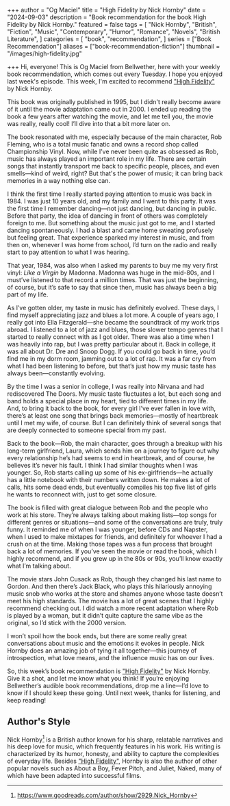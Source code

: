 +++
author = "Og Maciel"
title = "High Fidelity by Nick Hornby"
date = "2024-09-03"
description = "Book recommendation for the book High Fidelity by Nick Hornby."
featured = false
tags = [
    "Nick Hornby",
    "British",
    "Fiction",
    "Music",
    "Contemporary",
    "Humor",
    "Romance",
    "Novels",
    "British Literature",
]
categories = [
    "book",
    "recommendation",
]
series = ["Book Recommendation"]
aliases = ["book-recommendation-fiction"]
thumbnail = "/images/high-fidelity.jpg"

+++
Hi, everyone! This is Og Maciel from Bellwether, here with your weekly book recommendation, which comes out every Tuesday. I hope you enjoyed last week's episode. This week, I'm excited to recommend <a href="https://amzn.to/4e1BMPm" rel="nofollow" target="_blank">"High Fidelity"</a> by Nick Hornby.

This book was originally published in 1995, but I didn't really become aware of it until the movie adaptation came out in 2000. I ended up reading the book a few years after watching the movie, and let me tell you, the movie was really, really cool! I’ll dive into that a bit more later on.

The book resonated with me, especially because of the main character, Rob Fleming, who is a total music fanatic and owns a record shop called Championship Vinyl. Now, while I’ve never been quite as obsessed as Rob, music has always played an important role in my life. There are certain songs that instantly transport me back to specific people, places, and even smells—kind of weird, right? But that's the power of music; it can bring back memories in a way nothing else can.

I think the first time I really started paying attention to music was back in 1984. I was just 10 years old, and my family and I went to this party. It was the first time I remember dancing—not just dancing, but dancing in public. Before that party, the idea of dancing in front of others was completely foreign to me. But something about the music just got to me, and I started dancing spontaneously. I had a blast and came home sweating profusely but feeling great. That experience sparked my interest in music, and from then on, whenever I was home from school, I’d turn on the radio and really start to pay attention to what I was hearing.

That year, 1984, was also when I asked my parents to buy me my very first vinyl: *Like a Virgin* by Madonna. Madonna was huge in the mid-80s, and I must’ve listened to that record a million times. That was just the beginning, of course, but it’s safe to say that since then, music has always been a big part of my life.

As I’ve gotten older, my taste in music has definitely evolved. These days, I find myself appreciating jazz and blues a lot more. A couple of years ago, I really got into Ella Fitzgerald—she became the soundtrack of my work trips abroad. I listened to a lot of jazz and blues, those slower tempo genres that I started to really connect with as I got older. There was also a time when I was heavily into rap, but I was pretty particular about it. Back in college, it was all about Dr. Dre and Snoop Dogg. If you could go back in time, you’d find me in my dorm room, jamming out to a lot of rap. It was a far cry from what I had been listening to before, but that’s just how my music taste has always been—constantly evolving.

By the time I was a senior in college, I was really into Nirvana and had rediscovered The Doors. My music taste fluctuates a lot, but each song and band holds a special place in my heart, tied to different times in my life. And, to bring it back to the book, for every girl I’ve ever fallen in love with, there’s at least one song that brings back memories—mostly of heartbreak until I met my wife, of course. But I can definitely think of several songs that are deeply connected to someone special from my past.

Back to the book—Rob, the main character, goes through a breakup with his long-term girlfriend, Laura, which sends him on a journey to figure out why every relationship he’s had seems to end in heartbreak, and of course, he believes it’s never his fault. I think I had similar thoughts when I was younger. So, Rob starts calling up some of his ex-girlfriends—he actually has a little notebook with their numbers written down. He makes a lot of calls, hits some dead ends, but eventually compiles his top five list of girls he wants to reconnect with, just to get some closure.

The book is filled with great dialogue between Rob and the people who work at his store. They’re always talking about making lists—top songs for different genres or situations—and some of the conversations are truly, truly funny. It reminded me of when I was younger, before CDs and Napster, when I used to make mixtapes for friends, and definitely for whoever I had a crush on at the time. Making those tapes was a fun process that brought back a lot of memories. If you’ve seen the movie or read the book, which I highly recommend, and if you grew up in the 80s or 90s, you’ll know exactly what I’m talking about.

The movie stars John Cusack as Rob, though they changed his last name to Gordon. And then there’s Jack Black, who plays this hilariously annoying music snob who works at the store and shames anyone whose taste doesn’t meet his high standards. The movie has a lot of great scenes that I highly recommend checking out. I did watch a more recent adaptation where Rob is played by a woman, but it didn’t quite capture the same vibe as the original, so I’d stick with the 2000 version.

I won’t spoil how the book ends, but there are some really great conversations about music and the emotions it evokes in people. Nick Hornby does an amazing job of tying it all together—this journey of introspection, what love means, and the influence music has on our lives.

So, this week’s book recommendation is <a href="https://amzn.to/4e1BMPm" rel="nofollow" target="_blank">"High Fidelity"</a> by Nick Hornby. Give it a shot, and let me know what you think! If you’re enjoying Bellwether’s audible book recommendations, drop me a line—I’d love to know if I should keep these going. Until next week, thanks for listening, and keep reading!

## Author's Style

Nick Hornby[^1] is a British author known for his sharp, relatable narratives and his deep love for music, which frequently features in his work. His writing is characterized by its humor, honesty, and ability to capture the complexities of everyday life. Besides <a href="https://amzn.to/4e1BMPm" rel="nofollow" target="_blank">"High Fidelity"</a>, Hornby is also the author of other popular novels such as About a Boy, Fever Pitch, and Juliet, Naked, many of which have been adapted into successful films.

[^1]: https://www.goodreads.com/author/show/2929.Nick_Hornby
